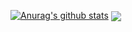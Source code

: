 [![Anurag's github stats](https://github-readme-stats.vercel.app/api?username=brian-izaki&show_icons=true&theme=cobalt)](https://github.com/anuraghazra/github-readme-stats)
<a href="https://github.com/anuraghazra/github-readme-stats">
  <img align="center" src="https://github-readme-stats.vercel.app/api/top-langs/?username=brian-izaki&layout=compact&theme=cobalt" /> 
</a>
